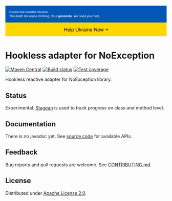 <!--- Generated by scripts/configure.py --->
[![SWUbanner](https://raw.githubusercontent.com/vshymanskyy/StandWithUkraine/main/banner2-direct.svg)](https://github.com/vshymanskyy/StandWithUkraine/blob/main/docs/README.md)

# Hookless adapter for NoException

[![Maven Central](https://img.shields.io/maven-central/v/com.machinezoo.hookless/hookless-noexception)](https://search.maven.org/artifact/com.machinezoo.hookless/hookless-noexception)
[![Build status](https://github.com/robertvazan/hookless-noexception/workflows/build/badge.svg)](https://github.com/robertvazan/hookless-noexception/actions/workflows/build.yml)
[![Test coverage](https://codecov.io/gh/robertvazan/hookless-noexception/branch/master/graph/badge.svg)](https://codecov.io/gh/robertvazan/hookless-noexception)

Hookless reactive adapter for NoException library.

## Status

Experimental. [Stagean](https://stagean.machinezoo.com/) is used to track progress on class and method level.

## Documentation

There is no javadoc yet. See [source code](src/main/java/com/machinezoo/hookless) for available APIs.

## Feedback

Bug reports and pull requests are welcome. See [CONTRIBUTING.md](CONTRIBUTING.md).

## License

Distributed under [Apache License 2.0](LICENSE).
